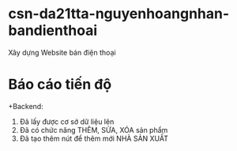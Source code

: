 # csn-da21tta-nguyenhoangnhan-bandienthoai
Xây dựng Website bán điện thoại
# Báo cáo tiến độ
+Backend:
1. Đã lấy được cơ sở dữ liệu lên
2. Đã có chức năng THÊM, SỬA, XÓA sản phẩm
3. Đã tạo thêm nút để thêm mới NHÀ SẢN XUẤT
